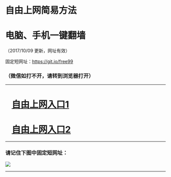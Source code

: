 ﻿# 自由上网简易方法

# 电脑、手机一键翻墙

（2017/10/09 更新，网址有效）

固定短网址：https://git.io/free99

### （微信如打不开，请转到浏览器打开）


***





# &nbsp;&nbsp; <a href="http://ft3099726888.fwq-tz-1001.info/fwqtz01.html?t=10090014256 " target="_blank">自由上网入口1</a>
# &nbsp;&nbsp; <a href="http://ft83013087.fwq-tz-1002.info/fwqtz02.html?t=100900121309 " target="_blank">自由上网入口2</a>
***

### 请记住下图中固定短网址：

<img src="https://s3-us-west-2.amazonaws.com/fwq-1001/yjfq-20170905okok.png" /> 


***

